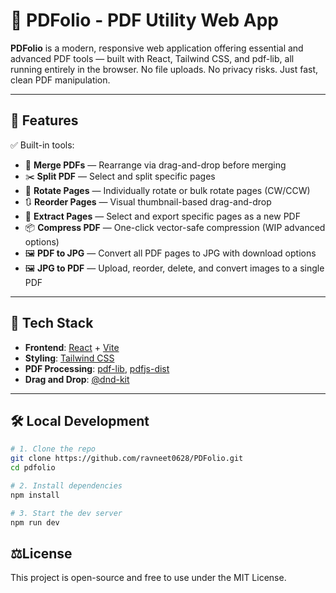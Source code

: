 # 📄 PDFolio - PDF Utility Web App

**PDFolio** is a modern, responsive web application offering essential and advanced PDF tools — built with React, Tailwind CSS, and pdf-lib, all running entirely in the browser. No file uploads. No privacy risks. Just fast, clean PDF manipulation.

---

## 🚀 Features

✅ Built-in tools:

- 🔗 **Merge PDFs** — Rearrange via drag-and-drop before merging  
- ✂️ **Split PDF** — Select and split specific pages  
- 🔄 **Rotate Pages** — Individually rotate or bulk rotate pages (CW/CCW)  
- 🔃 **Reorder Pages** — Visual thumbnail-based drag-and-drop  
- 📄 **Extract Pages** — Select and export specific pages as a new PDF  
- 📦 **Compress PDF** — One-click vector-safe compression (WIP advanced options)  
- 🖼️ **PDF to JPG** — Convert all PDF pages to JPG with download options  
- 🖼️ **JPG to PDF** — Upload, reorder, delete, and convert images to a single PDF  

---

## 🧰 Tech Stack

- **Frontend**: [React](https://reactjs.org/) + [Vite](https://vitejs.dev/)
- **Styling**: [Tailwind CSS](https://tailwindcss.com/)
- **PDF Processing**: [pdf-lib](https://github.com/Hopding/pdf-lib), [pdfjs-dist](https://github.com/mozilla/pdfjs-dist)
- **Drag and Drop**: [@dnd-kit](https://github.com/clauderic/dnd-kit)

---


## 🛠️ Local Development

```bash
# 1. Clone the repo
git clone https://github.com/ravneet0628/PDFolio.git
cd pdfolio

# 2. Install dependencies
npm install

# 3. Start the dev server
npm run dev
```
## ⚖️License
This project is open-source and free to use under the MIT License.